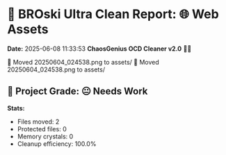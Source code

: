 # 🧹 BROski Ultra Clean Report: 🌐 Web Assets
**Date:** 2025-06-08 11:33:53
**ChaosGenius OCD Cleaner v2.0** 🧠💜

📁 Moved 20250604_024538.png to assets/
📁 Moved 20250604_024538.png to assets/

## 🧠 Project Grade: 😐 Needs Work
**Stats:**
- Files moved: 2
- Protected files: 0
- Memory crystals: 0
- Cleanup efficiency: 100.0%